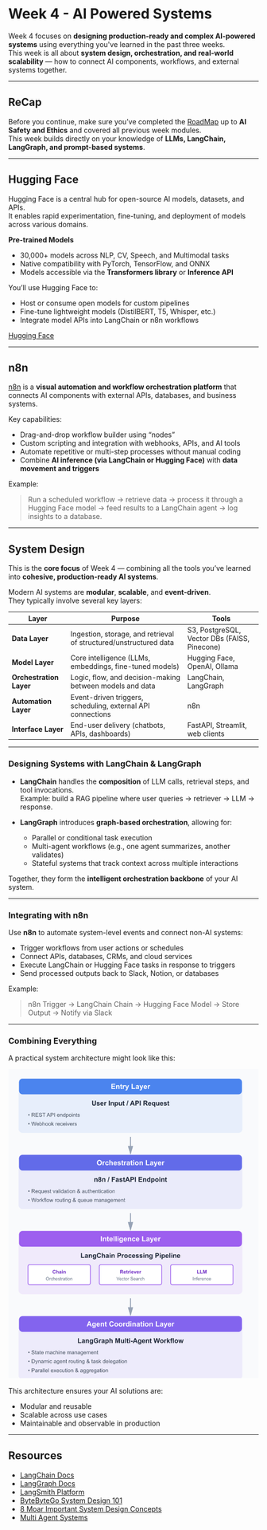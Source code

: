 # Week 4 - AI Powered Systems

Week 4 focuses on **designing production-ready and complex AI-powered systems** using everything you've learned in the past three weeks.  
This week is all about **system design, orchestration, and real-world scalability** — how to connect AI components, workflows, and external systems together.

---

## ReCap

Before you continue, make sure you’ve completed the [RoadMap](https://roadmap.sh/r/ai-engineering-6jguf) up to **AI Safety and Ethics** and covered all previous week modules.  
This week builds directly on your knowledge of **LLMs, LangChain, LangGraph, and prompt-based systems**.

---

## Hugging Face

Hugging Face is a central hub for open-source AI models, datasets, and APIs.  
It enables rapid experimentation, fine-tuning, and deployment of models across various domains.

**Pre-trained Models**
- 30,000+ models across NLP, CV, Speech, and Multimodal tasks  
- Native compatibility with PyTorch, TensorFlow, and ONNX  
- Models accessible via the **Transformers library** or **Inference API**

You’ll use Hugging Face to:
- Host or consume open models for custom pipelines  
- Fine-tune lightweight models (DistilBERT, T5, Whisper, etc.)  
- Integrate model APIs into LangChain or n8n workflows  

[Hugging Face](content/hugging-face.md)

---

## n8n

[n8n](https://n8n.io/) is a **visual automation and workflow orchestration platform** that connects AI components with external APIs, databases, and business systems.

Key capabilities:
- Drag-and-drop workflow builder using “nodes”  
- Custom scripting and integration with webhooks, APIs, and AI tools  
- Automate repetitive or multi-step processes without manual coding  
- Combine **AI inference (via LangChain or Hugging Face)** with **data movement and triggers**

Example:
> Run a scheduled workflow → retrieve data → process it through a Hugging Face model → feed results to a LangChain agent → log insights to a database.

---

##  System Design

This is the **core focus** of Week 4 — combining all the tools you’ve learned into **cohesive, production-ready AI systems**.

Modern AI systems are **modular**, **scalable**, and **event-driven**.  
They typically involve several key layers:

| Layer | Purpose | Tools |
|-------|----------|-------|
| **Data Layer** | Ingestion, storage, and retrieval of structured/unstructured data | S3, PostgreSQL, Vector DBs (FAISS, Pinecone) |
| **Model Layer** | Core intelligence (LLMs, embeddings, fine-tuned models) | Hugging Face, OpenAI, Ollama |
| **Orchestration Layer** | Logic, flow, and decision-making between models and data | LangChain, LangGraph |
| **Automation Layer** | Event-driven triggers, scheduling, external API connections | n8n |
| **Interface Layer** | End-user delivery (chatbots, APIs, dashboards) | FastAPI, Streamlit, web clients |

---

### Designing Systems with LangChain & LangGraph

- **LangChain** handles the **composition** of LLM calls, retrieval steps, and tool invocations.  
  Example: build a RAG pipeline where user queries → retriever → LLM → response.

- **LangGraph** introduces **graph-based orchestration**, allowing for:
  - Parallel or conditional task execution  
  - Multi-agent workflows (e.g., one agent summarizes, another validates)  
  - Stateful systems that track context across multiple interactions  

Together, they form the **intelligent orchestration backbone** of your AI system.

---

### Integrating with n8n

Use **n8n** to automate system-level events and connect non-AI systems:  
- Trigger workflows from user actions or schedules  
- Connect APIs, databases, CRMs, and cloud services  
- Execute LangChain or Hugging Face tasks in response to triggers  
- Send processed outputs back to Slack, Notion, or databases  

Example:
> n8n Trigger → LangChain Chain → Hugging Face Model → Store Output → Notify via Slack

---

### Combining Everything

A practical system architecture might look like this:

![system design](system-design.png)

This architecture ensures your AI solutions are:
- Modular and reusable  
- Scalable across use cases  
- Maintainable and observable in production  


---

## Resources

- [LangChain Docs](https://python.langchain.com/docs/)
- [LangGraph Docs](https://langchain-ai.github.io/langgraph/)
- [LangSmith Platform](https://smith.langchain.com/)
- [ByteByteGo System Design 101](https://github.com/ByteByteGoHq/system-design-101)
- [8 Moar Important System Design Concepts](https://www.youtube.com/watch?v=BTjxUS_PylA)
- [Multi Agent Systems](https://medium.com/@princekrampah/multi-agent-architecture-in-multi-agent-systems-multi-agent-system-design-patterns-langgraph-b92e934bf843)


